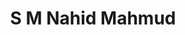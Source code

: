 ---
id: nahid_mahmud
title: S M Nahid Mahmud
filtername: S. M. N. Mahmud
role: M. S., 2021, Research Engineer
year: 2021
status: alumnus
bio: received his Bachelor’s Degree in Mechanical Engineering at Islamic University of Technology, Bangladesh. During his senior year, he served as the Head of publications in Mecceleration (Bangladesh’s biggest mechanical engineering competition) and he also worked as the Editor-in-chief for the yearly published magazine named CORE. After his graduation, he served as an adjunct faculty at Sonargaon University, Bangladesh for one and a half years. Currently, he is working under Dr. Kamalapurkar in the Systems, Cognition, and Control Laboratory with research focuses on path planning, trajectory generation and trajectory tracking for the UAVs using nonlinear Optimal Control.
---